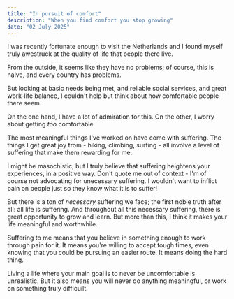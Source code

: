 ```yaml
---
title: "In pursuit of comfort"
description: "When you find comfort you stop growing"
date: "02 July 2025"
---
```


I was recently fortunate enough to visit the Netherlands and I found myself
truly awestruck at the quality of life that people there live.

From the outside, it seems like they have no problems; of course, this is
naive, and every country has problems.

But looking at basic needs being met, and reliable social services, and great
work-life balance, I couldn't help but think about how comfortable people there
seem.

On the one hand, I have a lot of admiration for this. On the other, I worry
about getting _too_ comfortable.

The most meaningful things I've worked on have come with suffering. The things
I get great joy from - hiking, climbing, surfing - all involve a level of
suffering that make them rewarding for me.

I might be masochistic, but I truly believe that suffering heightens your
experiences, in a positive way. Don't quote me out of context - I'm of course
not advocating for unecessary suffering. I wouldn't want to inflict pain on
people just so they know what it is to suffer!

But there is a ton of _necessary_ suffering we face; the first noble truth
after all: all life is suffering. And throughout all this necessary suffering,
there is great opportunity to grow and learn. But more than this, I think it
makes your life meaningful and worthwhile.

Suffering to me means that you believe in something enough to work through pain
for it. It means you're willing to accept tough times, even knowing that you
could be pursuing an easier route. It means doing the hard thing.

Living a life where your main goal is to never be uncomfortable is unrealistic.
But it also means you will never do anything meaningful, or work on something
truly difficuilt.
